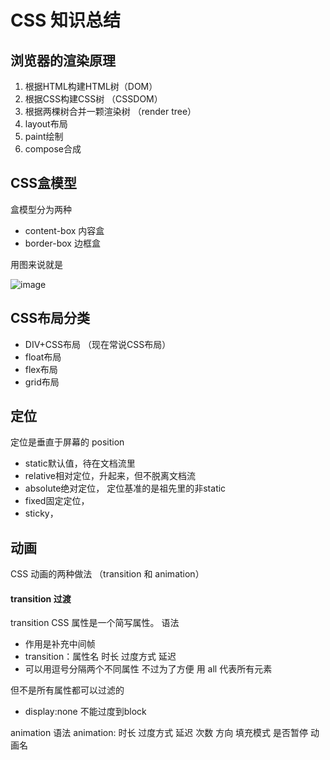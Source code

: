# CSS 知识总结

## 浏览器的渲染原理
1. 根据HTML构建HTML树（DOM）
2. 根据CSS构建CSS树 （CSSDOM）
3. 根据两棵树合并一颗渲染树 （render tree）
4. layout布局 
5. paint绘制
6. compose合成

## CSS盒模型

盒模型分为两种

- content-box   内容盒
- border-box    边框盒

用图来说就是

![image](https://user-images.githubusercontent.com/81228918/118476135-b7d5d900-b73f-11eb-8169-2d9d6304fdb9.png)

## CSS布局分类

- DIV+CSS布局 （现在常说CSS布局）
- float布局
- flex布局
- grid布局

## 定位
定位是垂直于屏幕的
position
- static默认值，待在文档流里
- relative相对定位，升起来，但不脱离文档流
- absolute绝对定位， 定位基准的是祖先里的非static
- fixed固定定位，
- sticky，

## 动画

CSS 动画的两种做法 （transition 和 animation）

#### transition 过渡
transition CSS 属性是一个简写属性。
语法
- 作用是补充中间帧
- transition：属性名 时长 过度方式 延迟
- 可以用逗号分隔两个不同属性 不过为了方便 用 all 代表所有元素

但不是所有属性都可以过滤的
- display:none 不能过度到block

animation 语法
animation: 时长 过度方式 延迟 次数 方向 填充模式 是否暂停 动画名


